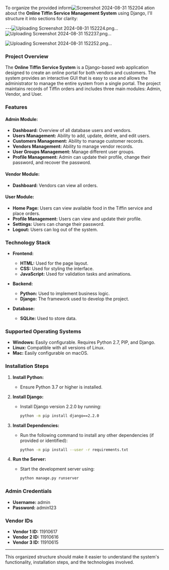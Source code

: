 To organize the provided inform![Screenshot 2024-08-31 152204](https://github.com/user-attachments/assets/ba41c11b-e04b-4d42-b5be-0ddb942c38bd)
ation about the **Online Tiffin Service Management System** using Django, I'll structure it into sections for clarity:

---![Uploading Screenshot 2024-08-31 152224.png…]()
![Uploading Screenshot 2024-08-31 152237.png…]()

![Uploading Screenshot 2024-08-31 152252.png…]()

### **Project Overview**
The **Online Tiffin Service System** is a Django-based web application designed to create an online portal for both vendors and customers. The system provides an interactive GUI that is easy to use and allows the administrator to manage the entire system from a single portal. The project maintains records of Tiffin orders and includes three main modules: Admin, Vendor, and User.

### **Features**

#### **Admin Module:**
- **Dashboard:** Overview of all database users and vendors.
- **Users Management:** Ability to add, update, delete, and edit users.
- **Customers Management:** Ability to manage customer records.
- **Vendors Management:** Ability to manage vendor records.
- **User Groups Management:** Manage different user groups.
- **Profile Management:** Admin can update their profile, change their password, and recover the password.

#### **Vendor Module:**
- **Dashboard:** Vendors can view all orders.

#### **User Module:**
- **Home Page:** Users can view available food in the Tiffin service and place orders.
- **Profile Management:** Users can view and update their profile.
- **Settings:** Users can change their password.
- **Logout:** Users can log out of the system.

### **Technology Stack**
- **Frontend:**
  - **HTML:** Used for the page layout.
  - **CSS:** Used for styling the interface.
  - **JavaScript:** Used for validation tasks and animations.
  
- **Backend:**
  - **Python:** Used to implement business logic.
  - **Django:** The framework used to develop the project.
  
- **Database:**
  - **SQLite:** Used to store data.

### **Supported Operating Systems**
- **Windows:** Easily configurable. Requires Python 2.7, PIP, and Django.
- **Linux:** Compatible with all versions of Linux.
- **Mac:** Easily configurable on macOS.

### **Installation Steps**
1. **Install Python:**
   - Ensure Python 3.7 or higher is installed.
   
2. **Install Django:**
   - Install Django version 2.2.0 by running:
     ```bash
     python -m pip install django==2.2.0
     ```
   
3. **Install Dependencies:**
   - Run the following command to install any other dependencies (if provided or identified):
     ```bash
     python -m pip install --user -r requirements.txt
     ```
   
4. **Run the Server:**
   - Start the development server using:
     ```bash
     python manage.py runserver
     ```

### **Admin Credentials**
- **Username:** admin
- **Password:** admin123

### **Vendor IDs**
- **Vendor 1 ID:** 11910617
- **Vendor 2 ID:** 11910616
- **Vendor 3 ID:** 11910615

---

This organized structure should make it easier to understand the system's functionality, installation steps, and the technologies involved.

